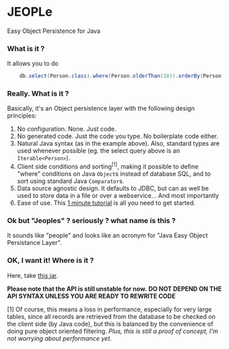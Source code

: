 # JEOPLe
Easy Object Persistence for Java

### What is it ?

It allows you to do

```java
	db.select(Person.class).where(Person.olderThan(10)).orderBy(Person.nameLength())
```

### Really. What is it ?

Basically, it's an Object persistence layer with the following design principles:

1. No configuration. None. Just code.
2. No generated code. Just the code you type. No boilerplate code either.
3. Natural Java syntax (as in the example above). Also, standard types are used whenever possible (eg. the select query above is an `Iterable<Person>`).
4. Client side conditions and sorting<sup>[1]</sup>, making it possible to define "where" conditions on Java `Object`s instead of database SQL, and to sort using standard Java `Comparator`s. 
5. Data source agnostic design. It defaults to JDBC, but can as well be used to store data in a file or over a webservice...
And most importantly
6. Ease of use. This [1 minute tutorial][tuto1] is all you need to get started.

### Ok but "Jeoples" ? seriously ? what name is this ?

It sounds like "people" and looks like an acronym for "Java Easy Object Persistance Layer".

### OK, I want it! Where is it ?

Here, take [this jar][jar].

**Please note that the API is still unstable for now.**
**DO NOT DEPEND ON THE API SYNTAX UNLESS YOU ARE READY TO REWRITE CODE**

[1] Of course, this means a loss in performance, especially for very large tables, since all records are retrieved from the database to be checked on the client side (by Java code), but this is balanced by the convenience of doing pure object oriented filtering.
 *Plus, this is still a proof of concept, I'm not worrying about performance yet.*

[tuto1]: ./tutorial.md
[jar]: ./files/jeople-v001.jar
